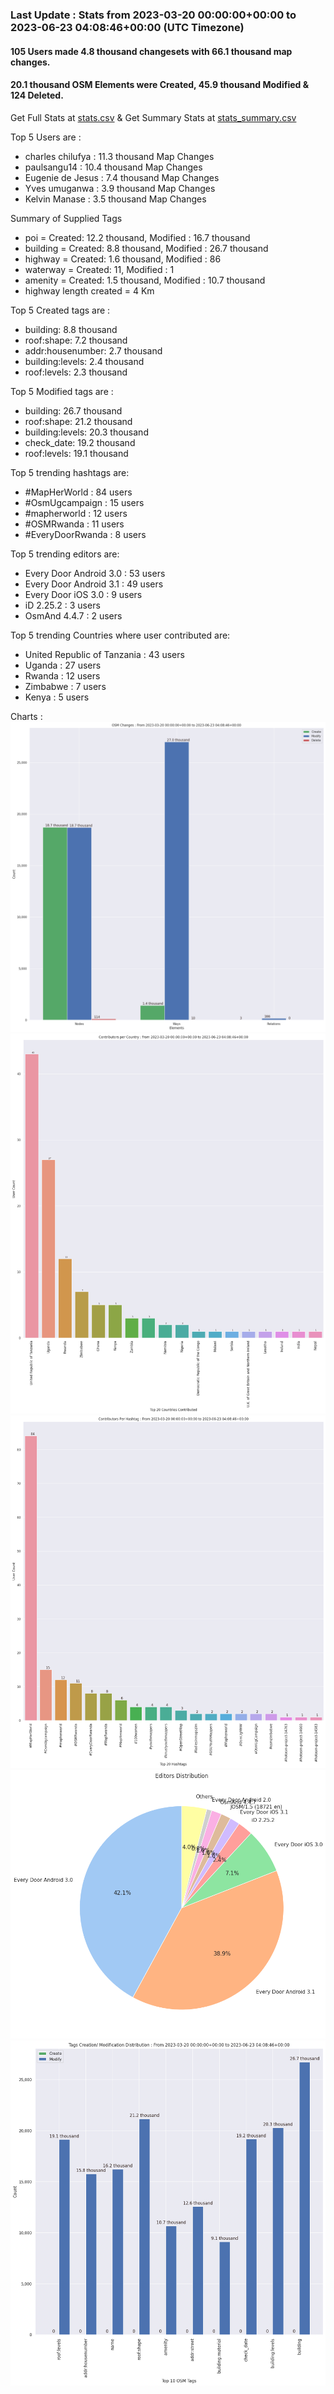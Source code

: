 ### Last Update : Stats from 2023-03-20 00:00:00+00:00 to 2023-06-23 04:08:46+00:00 (UTC Timezone)

#### 105 Users made 4.8 thousand changesets with 66.1 thousand map changes.
#### 20.1 thousand OSM Elements were Created, 45.9 thousand Modified & 124 Deleted.
Get Full Stats at [stats.csv](/stats/mapherworld/Daily/stats.csv)
 & Get Summary Stats at [stats_summary.csv](/stats/mapherworld/Daily/stats_summary.csv)

Top 5 Users are : 
- charles chilufya : 11.3 thousand Map Changes
- paulsangu14 : 10.4 thousand Map Changes
- Eugenie de Jesus : 7.4 thousand Map Changes
- Yves umuganwa : 3.9 thousand Map Changes
- Kelvin Manase : 3.5 thousand Map Changes

Summary of Supplied Tags
- poi = Created: 12.2 thousand, Modified : 16.7 thousand
- building = Created: 8.8 thousand, Modified : 26.7 thousand
- highway = Created: 1.6 thousand, Modified : 86
- waterway = Created: 11, Modified : 1
- amenity = Created: 1.5 thousand, Modified : 10.7 thousand
- highway length created = 4 Km


Top 5 Created tags are :
- building: 8.8 thousand
- roof:shape: 7.2 thousand
- addr:housenumber: 2.7 thousand
- building:levels: 2.4 thousand
- roof:levels: 2.3 thousand


Top 5 Modified tags are :
- building: 26.7 thousand
- roof:shape: 21.2 thousand
- building:levels: 20.3 thousand
- check_date: 19.2 thousand
- roof:levels: 19.1 thousand


Top 5 trending hashtags are:
- #MapHerWorld : 84 users
- #OsmUgcampaign : 15 users
- #mapherworld : 12 users
- #OSMRwanda : 11 users
- #EveryDoorRwanda : 8 users


Top 5 trending editors are:
- Every Door Android 3.0 : 53 users
- Every Door Android 3.1 : 49 users
- Every Door iOS 3.0 : 9 users
- iD 2.25.2 : 3 users
- OsmAnd 4.4.7 : 2 users


Top 5 trending Countries where user contributed are:
- United Republic of Tanzania : 43 users
- Uganda : 27 users
- Rwanda : 12 users
- Zimbabwe : 7 users
- Kenya : 5 users


 Charts : 
![Alt text](./stats_osm_changes.png) 
![Alt text](./stats_users_per_country.png) 
![Alt text](./stats_users_per_hashtag.png) 
![Alt text](./stats_editors_pie_chart.png) 
![Alt text](./stats_tags.png) 
